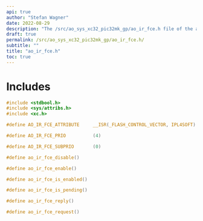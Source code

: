 ```yaml
---
api: true
author: "Stefan Wagner"
date: 2022-08-29
description: "The /src/ao_sys_xc32_pic32mk_gp/ao_ir_fce.h file of the ao real-time operating system."
draft: true
permalink: /src/ao_sys_xc32_pic32mk_gp/ao_ir_fce.h/ 
subtitle: ""
title: "ao_ir_fce.h"
toc: true
---
```


# Includes

```c
#include <stdbool.h>
#include <sys/attribs.h>
#include <xc.h>
```

```c
#define AO_IR_FCE_ATTRIBUTE     __ISR(_FLASH_CONTROL_VECTOR, IPL4SOFT)
```

```c
#define AO_IR_FCE_PRIO          (4)
```

```c
#define AO_IR_FCE_SUBPRIO       (0)
```

```c
#define ao_ir_fce_disable()
```

```c
#define ao_ir_fce_enable()
```

```c
#define ao_ir_fce_is_enabled()
```

```c
#define ao_ir_fce_is_pending()
```

```c
#define ao_ir_fce_reply()
```

```c
#define ao_ir_fce_request()
```

